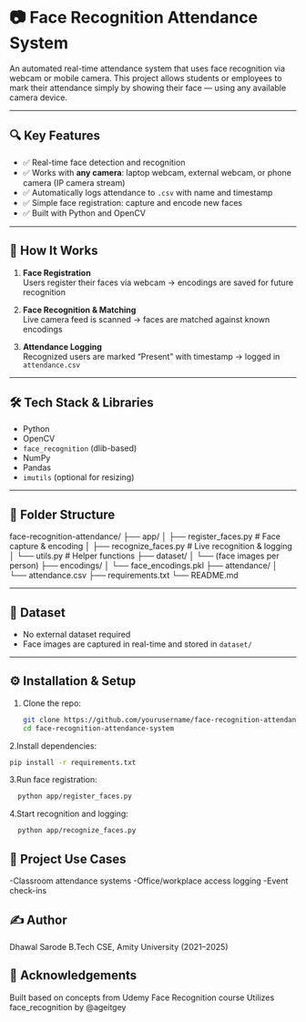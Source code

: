 # 📷 Face Recognition Attendance System

An automated real-time attendance system that uses face recognition via webcam or mobile camera. This project allows students or employees to mark their attendance simply by showing their face — using any available camera device.

---

## 🔍 Key Features

- ✅ Real-time face detection and recognition
- ✅ Works with **any camera**: laptop webcam, external webcam, or phone camera (IP camera stream)
- ✅ Automatically logs attendance to `.csv` with name and timestamp
- ✅ Simple face registration: capture and encode new faces
- ✅ Built with Python and OpenCV

---

## 🧠 How It Works

1. **Face Registration**  
   Users register their faces via webcam → encodings are saved for future recognition

2. **Face Recognition & Matching**  
   Live camera feed is scanned → faces are matched against known encodings

3. **Attendance Logging**  
   Recognized users are marked “Present” with timestamp → logged in `attendance.csv`

---

## 🛠️ Tech Stack & Libraries

- Python
- OpenCV
- `face_recognition` (dlib-based)
- NumPy
- Pandas
- `imutils` (optional for resizing)

---

## 📂 Folder Structure
face-recognition-attendance/
├── app/
│ ├── register_faces.py # Face capture & encoding
│ ├── recognize_faces.py # Live recognition & logging
│ └── utils.py # Helper functions
├── dataset/
│ └── (face images per person)
├── encodings/
│ └── face_encodings.pkl
├── attendance/
│ └── attendance.csv
├── requirements.txt
└── README.md

---

## 🧪 Dataset

- No external dataset required
- Face images are captured in real-time and stored in `dataset/`

---

## ⚙️ Installation & Setup

1. Clone the repo:
   ```bash
   git clone https://github.com/yourusername/face-recognition-attendance-system
   cd face-recognition-attendance-system

2.Install dependencies:
   ```bash
  pip install -r requirements.txt
   ```

3.Run face registration:
```bash
  python app/register_faces.py
   ```

4.Start recognition and logging:
```bash
  python app/recognize_faces.py
```

## 🧠 Project Use Cases

-Classroom attendance systems
-Office/workplace access logging
-Event check-ins

## ✍️ Author
Dhawal Sarode
B.Tech CSE, Amity University (2021–2025)

## 📌 Acknowledgements
Built based on concepts from Udemy Face Recognition course
Utilizes face_recognition by @ageitgey

